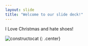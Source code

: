 ```yaml
---
layout: slide
title: "Welcome to our slide deck!"
---
```


I Love Christmas and hate shoes!

![constructocat](https://octodex.github.com/images/constructocat2.jpg)
{: .center}
